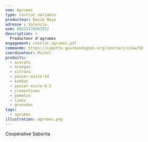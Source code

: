 ```yaml
---
nom: Agrumes
type: contrat variable
producteur: David Moya
adresse : Valencia
osm: 89252170397052
description: >
  Producteur d'agrumes
engagement: contrat_agrumes.pdf
commande: https://cagette.gourmandignes.org/contract/view/50
coordinateur: Michel
produits:
  - avocats
  - oranges
  - citrons
  - panier-mixte-14
  - kumkat
  - panier-mixte-9.5
  - clementines
  - pomelos
  - limes
  - grenades
tags:
  - agrumes
illustration: agrumes.png
---
```


Coopérative Saborita